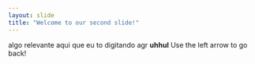 ```yaml
---
layout: slide
title: "Welcome to our second slide!"
---
```

algo relevante aqui que eu to digitando agr **uhhul**
Use the left arrow to go back!
